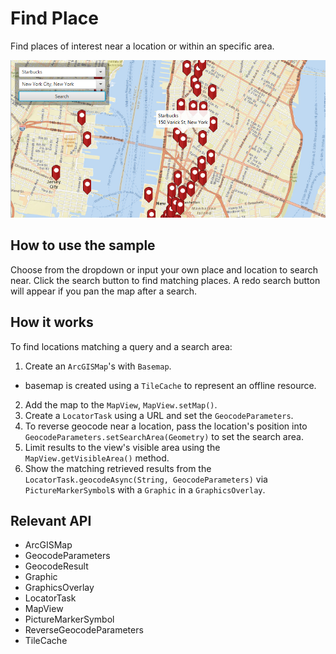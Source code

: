 # Find Place

Find places of interest near a location or within an specific area.

![](FindPlace.png)

## How to use the sample

Choose from the dropdown or input your own place and location to search near. Click the search button to find matching places. A redo search button will appear if you pan the map after a search.

## How it works

To find locations matching a query and a search area:


  1. Create an `ArcGISMap`'s with `Basemap`.
  * basemap is created using a `TileCache` to represent an offline resource.
  2. Add the map to the `MapView`, `MapView.setMap()`.
  3. Create a `LocatorTask` using a URL and set the `GeocodeParameters`.
  4. To reverse geocode near a location, pass the location's position into `GeocodeParameters.setSearchArea(Geometry)` to set the search area.
  5. Limit results to the view's visible area using the `MapView.getVisibleArea()` method.
  6. Show the matching retrieved results from the `LocatorTask.geocodeAsync(String, GeocodeParameters)` via `PictureMarkerSymbol`s with a `Graphic` in a `GraphicsOverlay`.


## Relevant API


  * ArcGISMap
  * GeocodeParameters
  * GeocodeResult
  * Graphic
  * GraphicsOverlay
  * LocatorTask
  * MapView
  * PictureMarkerSymbol
  * ReverseGeocodeParameters
  * TileCache




